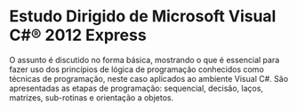 # Estudo Dirigido de Microsoft Visual C#® 2012 Express

O assunto é discutido no forma básica, mostrando o que é essencial para fazer uso dos princípios de lógica de programação conhecidos como técnicas de programação, neste caso aplicados ao ambiente Visual C#. São apresentadas as etapas de programação: sequencial, decisão, laços, matrizes, sub-rotinas e orientação a objetos.
